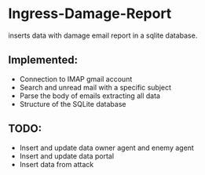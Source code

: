 Ingress-Damage-Report
=====================

inserts data with damage email report in a sqlite database.

Implemented:
----
* Connection to IMAP gmail account 
* Search and unread mail with a specific subject 
* Parse the body of emails extracting all data 
* Structure of the SQLite database 

TODO:
----
* Insert and update data owner agent and enemy agent 
* Insert and update data portal 
* Insert data from attack

